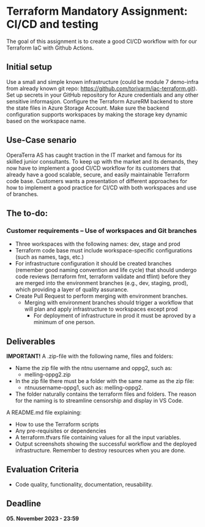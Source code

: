 # Terraform Mandatory Assignment: CI/CD and testing
 
The goal of this assignment is to create a good CI/CD workflow with for our Terraform IaC with Github Actions.
 
## Initial setup
Use a small and simple known infrastructure (could be module 7 demo-infra from already known git repo: https://github.com/torivarm/iac-terraform.git). Set up secrets in your GitHub repository for Azure credentials and any other sensitive informasjon. Configure the Terraform AzureRM backend to store the state files in Azure Storage Account. Make sure the backend configuration supports workspaces by making the storage key dynamic based on the workspace name.

## Use-Case senario
OperaTerra AS has caught traction in the IT market and famous for its skilled junior consultants. To keep up with the market and its demands, they now have to implement a good CI/CD workflow for its customers that already have a good scalable, secure, and easily maintainable Terraform code base. Customers wants a presentation of different approaches for how to implement a good practice for CI/CD with both workspaces and use of branches.
 
## The to-do:
### Customer requirements – Use of workspaces and Git branches
* Three workspaces with the following names: dev, stage and prod
* Terraform code base must include workspace-specific configurations (such as names, tags, etc.)
* For infrastructure configuration it should be created branches (remember good naming convention and life cycle) that should undergo code reviews (terraform fmt, terraform validate and tflint) before they are merged into the environment branches (e.g., dev, staging, prod), which providing a layer of quality assurance.
* Create Pull Request to perform merging with environment branches.
  * Merging with environment branches should trigger a workflow that will plan and apply infrastructure to workspaces except prod
    * For deployment of infrastructure in prod it must be aproved by a minimum of one person.
 
 
## Deliverables
**IMPORTANT!** A .zip-file with the following name, files and folders: 
* Name the zip file with the ntnu username and oppg2, such as: 
  * melling-oppg2.zip 
* In the zip file there must be a folder with the same name as the zip file: 
  * ntnuusername-oppg1, such as: melling-oppg2. 
* The folder naturally contains the terraform files and folders. 
The reason for the naming is to streamline censorship and display in VS Code.

A README.md file explaining:
* How to use the Terraform scripts
* Any pre-requisites or dependencies
* A terraform.tfvars file containing values for all the input variables.
* Output screenshots showing the successful workflow and the deployed infrastructure. Remember to destroy resources when you are done.

## Evaluation Criteria
* Code quality, functionality, documentation, reusability.

## Deadline
**05. November 2023 - 23:59**